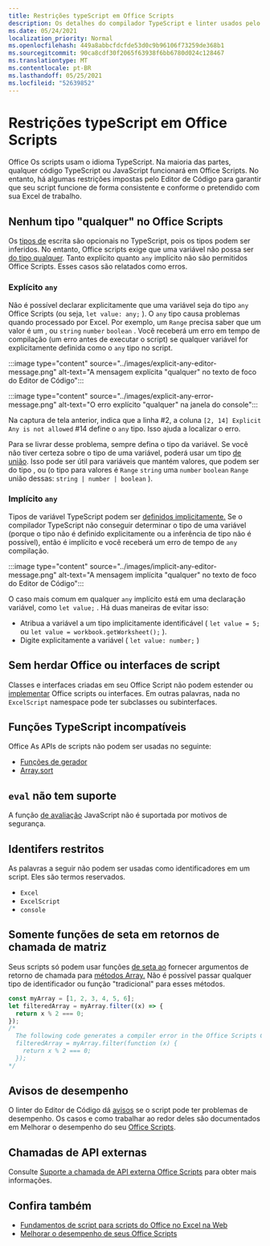 ```yaml
---
title: Restrições typeScript em Office Scripts
description: Os detalhes do compilador TypeScript e linter usados pelo editor de código Office Scripts.
ms.date: 05/24/2021
localization_priority: Normal
ms.openlocfilehash: 449a8abbcfdcfde53d0c9b96106f73259de368b1
ms.sourcegitcommit: 90ca8cdf30f2065f63938f6bb6780d024c128467
ms.translationtype: MT
ms.contentlocale: pt-BR
ms.lasthandoff: 05/25/2021
ms.locfileid: "52639852"
---
```

# <a name="typescript-restrictions-in-office-scripts"></a>Restrições typeScript em Office Scripts

Office Os scripts usam o idioma TypeScript. Na maioria das partes, qualquer código TypeScript ou JavaScript funcionará em Office Scripts. No entanto, há algumas restrições impostas pelo Editor de Código para garantir que seu script funcione de forma consistente e conforme o pretendido com sua Excel de trabalho.

## <a name="no-any-type-in-office-scripts"></a>Nenhum tipo "qualquer" no Office Scripts

Os [tipos de](https://www.typescriptlang.org/docs/handbook/typescript-in-5-minutes.html) escrita são opcionais no TypeScript, pois os tipos podem ser inferidos. No entanto, Office scripts exige que uma variável não possa ser [do tipo qualquer](https://www.typescriptlang.org/docs/handbook/basic-types.html#any). Tanto explícito quanto `any` implícito não são permitidos Office Scripts. Esses casos são relatados como erros.

### <a name="explicit-any"></a>Explícito `any`

Não é possível declarar explicitamente que uma variável seja do tipo `any` Office Scripts (ou seja, `let value: any;` ). O `any` tipo causa problemas quando processado por Excel. Por exemplo, um `Range` precisa saber que um valor é um , ou `string` `number` `boolean` . Você receberá um erro em tempo de compilação (um erro antes de executar o script) se qualquer variável for explicitamente definida como o `any` tipo no script.

:::image type="content" source="../images/explicit-any-editor-message.png" alt-text="A mensagem explícita &quot;qualquer&quot; no texto de foco do Editor de Código":::

:::image type="content" source="../images/explicit-any-error-message.png" alt-text="O erro explícito &quot;qualquer&quot; na janela do console":::

Na captura de tela anterior, indica que a linha #2, a coluna `[2, 14] Explicit Any is not allowed` #14 define o `any` tipo. Isso ajuda a localizar o erro.

Para se livrar desse problema, sempre defina o tipo da variável. Se você não tiver certeza sobre o tipo de uma variável, poderá usar um tipo [de união](https://www.typescriptlang.org/docs/handbook/unions-and-intersections.html). Isso pode ser útil para variáveis que mantém valores, que podem ser do tipo , ou (o tipo para valores é `Range` `string` uma `number` `boolean` `Range` união dessas: `string | number | boolean` ).

### <a name="implicit-any"></a>Implícito `any`

Tipos de variável TypeScript podem ser [definidos implicitamente.](https://www.typescriptlang.org/docs/handbook/type-inference.html) Se o compilador TypeScript não conseguir determinar o tipo de uma variável (porque o tipo não é definido explicitamente ou a inferência de tipo não é possível), então é implícito e você receberá um erro de tempo de `any` compilação.

:::image type="content" source="../images/implicit-any-editor-message.png" alt-text="A mensagem implícita &quot;qualquer&quot; no texto de foco do Editor de Código":::

O caso mais comum em qualquer `any` implícito está em uma declaração variável, como `let value;` . Há duas maneiras de evitar isso:

* Atribua a variável a um tipo implicitamente identificável ( `let value = 5;` ou `let value = workbook.getWorksheet();` ).
* Digite explicitamente a variável ( `let value: number;` )

## <a name="no-inheriting-office-script-classes-or-interfaces"></a>Sem herdar Office ou interfaces de script

Classes e interfaces criadas em seu Office Script não podem estender ou [implementar](https://www.typescriptlang.org/docs/handbook/classes.html#inheritance) Office scripts ou interfaces. Em outras palavras, nada no `ExcelScript` namespace pode ter subclasses ou subinterfaces.

## <a name="incompatible-typescript-functions"></a>Funções TypeScript incompatíveis

Office As APIs de scripts não podem ser usadas no seguinte:

* [Funções de gerador](https://developer.mozilla.org/docs/Web/JavaScript/Guide/Iterators_and_Generators#generator_functions)
* [Array.sort](https://developer.mozilla.org/docs/Web/JavaScript/Reference/Global_Objects/Array/sort)

## <a name="eval-is-not-supported"></a>`eval` não tem suporte

A função [de avaliação](https://developer.mozilla.org/docs/Web/JavaScript/Reference/Global_Objects/eval) JavaScript não é suportada por motivos de segurança.

## <a name="restricted-identifers"></a>Identifers restritos

As palavras a seguir não podem ser usadas como identificadores em um script. Eles são termos reservados.

* `Excel`
* `ExcelScript`
* `console`

## <a name="only-arrow-functions-in-array-callbacks"></a>Somente funções de seta em retornos de chamada de matriz

Seus scripts só podem usar funções [de seta ao](https://developer.mozilla.org/docs/Web/JavaScript/Reference/Functions/Arrow_functions) fornecer argumentos de retorno de chamada para [métodos Array.](https://developer.mozilla.org/docs/Web/JavaScript/Reference/Global_Objects/Array) Não é possível passar qualquer tipo de identificador ou função "tradicional" para esses métodos.

```TypeScript
const myArray = [1, 2, 3, 4, 5, 6];
let filteredArray = myArray.filter((x) => {
  return x % 2 === 0;
});
/*
  The following code generates a compiler error in the Office Scripts Code Editor.
  filteredArray = myArray.filter(function (x) {
    return x % 2 === 0;
  });
*/
```

## <a name="performance-warnings"></a>Avisos de desempenho

O linter do Editor de Código dá [avisos](https://wikipedia.org/wiki/Lint_(software)) se o script pode ter problemas de desempenho. Os casos e como trabalhar ao redor deles são documentados em Melhorar o desempenho do seu [Office Scripts](web-client-performance.md).

## <a name="external-api-calls"></a>Chamadas de API externas

Consulte [Suporte a chamada de API externa Office Scripts](external-calls.md) para obter mais informações.

## <a name="see-also"></a>Confira também

* [Fundamentos de script para scripts do Office no Excel na Web](scripting-fundamentals.md)
* [Melhorar o desempenho de seus Office Scripts](web-client-performance.md)
